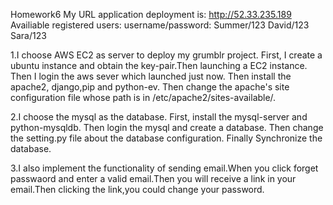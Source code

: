 Homework6   My URL application deployment is: http://52.33.235.189
Availiable registered users:
username/password:
Summer/123
David/123
Sara/123


1.I choose AWS EC2 as server to deploy my grumblr project.
First, I create a ubuntu instance and obtain the key-pair.Then launching a EC2 instance.
Then I login the aws sever which launched just now.
Then install the apache2, django,pip and python-ev.
Then change the apache's site configuration file whose path is in /etc/apache2/sites-available/.

2.I choose the mysql as the database.
First, install the mysql-server and python-mysqldb.
Then login the mysql and create a database.
Then change the setting.py file about the database configuration.
Finally Synchronize the database.

3.I also implement the functionality of sending email.When you click forget passwaord and enter a valid email.Then you will receive a 
link in your email.Then clicking the link,you could change your password.
